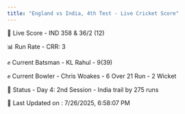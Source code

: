 ```yaml
---
title: "England vs India, 4th Test - Live Cricket Score"
---
```


🔴 Live Score - IND 358 & 36/2 (12)  

📊 Run Rate - CRR: 3  

✊ Current Batsman - KL Rahul - 9(39)  

✊ Current Bowler - Chris Woakes - 6 Over 21 Run - 2 Wicket  

📑 Status - Day 4: 2nd Session - India trail by 275 runs

📝 Last Updated on : 7/26/2025, 6:58:07 PM  

